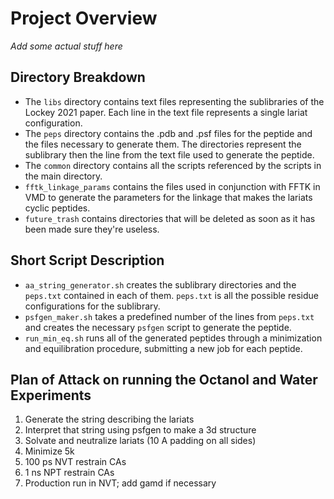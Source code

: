 # Project Overview
*Add some actual stuff here*

## Directory Breakdown

- The `libs` directory contains text files representing the sublibraries of the Lockey 2021 paper. Each line in the text file represents a single lariat configuration.
- The `peps` directory contains the .pdb and .psf files for the peptide and the files necessary to generate them. The directories represent the sublibrary then the line from the text file used to generate the peptide.
- The `common` directory contains all the scripts referenced by the scripts in the main directory.
- `fftk_linkage_params` contains the files used in conjunction with FFTK in VMD to generate the parameters for the linkage that makes the lariats cyclic peptides.
- `future_trash` contains directories that will be deleted as soon as it has been made sure they're useless.

## Short Script Description

- `aa_string_generator.sh` creates the sublibrary directories and the `peps.txt` contained in each of them. `peps.txt` is all the possible residue configurations for the sublibrary.
- `psfgen_maker.sh` takes a predefined number of the lines from `peps.txt` and creates the necessary `psfgen` script to generate the peptide.
- `run_min_eq.sh` runs all of the generated peptides through a minimization and equilibration procedure, submitting a new job for each peptide.

## Plan of Attack on running the Octanol and Water Experiments
1. Generate the string describing the lariats
2. Interpret that string using psfgen to make a 3d structure
3. Solvate and neutralize lariats (10 A padding on all sides)
4. Minimize 5k
5. 100 ps NVT restrain CAs
6. 1 ns NPT restrain CAs
7. Production run in NVT; add gamd if necessary
